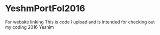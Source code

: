 # YeshmPortFol2016
For website linking
This is code I upload and is intended for checking out my coding 2016
Yeshim
